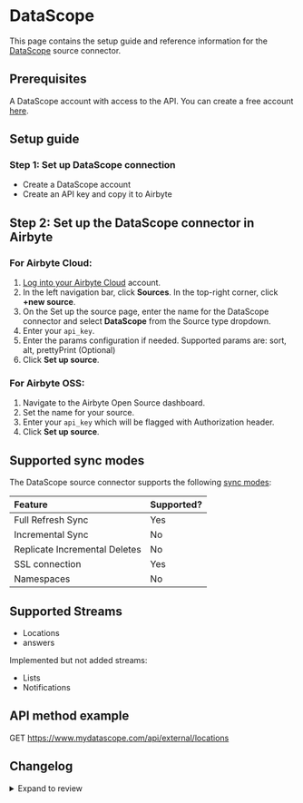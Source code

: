 # DataScope

This page contains the setup guide and reference information for the [DataScope](https://dscope.github.io/docs/) source connector.

## Prerequisites

A DataScope account with access to the API. You can create a free account [here](https://www.mydatascope.com/webhooks).

## Setup guide

### Step 1: Set up DataScope connection

- Create a DataScope account
- Create an API key and copy it to Airbyte

## Step 2: Set up the DataScope connector in Airbyte

### For Airbyte Cloud:

1. [Log into your Airbyte Cloud](https://cloud.airbyte.com/workspaces) account.
2. In the left navigation bar, click **Sources**. In the top-right corner, click **+new source**.
3. On the Set up the source page, enter the name for the DataScope connector and select **DataScope** from the Source type dropdown.
4. Enter your `api_key`.
5. Enter the params configuration if needed. Supported params are: sort, alt, prettyPrint (Optional)
6. Click **Set up source**.

### For Airbyte OSS:

1. Navigate to the Airbyte Open Source dashboard.
2. Set the name for your source.
3. Enter your `api_key` which will be flagged with Authorization header.
4. Click **Set up source**.

## Supported sync modes

The DataScope source connector supports the following [sync modes](https://docs.airbyte.com/cloud/core-concepts#connection-sync-modes):

| Feature                       | Supported? |
| :---------------------------- | :--------- |
| Full Refresh Sync             | Yes        |
| Incremental Sync              | No         |
| Replicate Incremental Deletes | No         |
| SSL connection                | Yes        |
| Namespaces                    | No         |

## Supported Streams

- Locations
- answers

Implemented but not added streams:

- Lists
- Notifications

## API method example

GET https://www.mydatascope.com/api/external/locations

## Changelog

<details>
  <summary>Expand to review</summary>

| Version | Date       | Pull Request                                              | Subject        |
| :------ | :--------- | :-------------------------------------------------------- | :------------- |
| 0.2.26 | 2025-09-02 | [60374](https://github.com/airbytehq/airbyte/pull/60374) | Update dependencies |
| 0.2.25 | 2025-05-10 | [60034](https://github.com/airbytehq/airbyte/pull/60034) | Update dependencies |
| 0.2.24 | 2025-05-03 | [59434](https://github.com/airbytehq/airbyte/pull/59434) | Update dependencies |
| 0.2.23 | 2025-04-26 | [58895](https://github.com/airbytehq/airbyte/pull/58895) | Update dependencies |
| 0.2.22 | 2025-04-19 | [58330](https://github.com/airbytehq/airbyte/pull/58330) | Update dependencies |
| 0.2.21 | 2025-04-12 | [57791](https://github.com/airbytehq/airbyte/pull/57791) | Update dependencies |
| 0.2.20 | 2025-04-05 | [57226](https://github.com/airbytehq/airbyte/pull/57226) | Update dependencies |
| 0.2.19 | 2025-03-29 | [56535](https://github.com/airbytehq/airbyte/pull/56535) | Update dependencies |
| 0.2.18 | 2025-03-22 | [55919](https://github.com/airbytehq/airbyte/pull/55919) | Update dependencies |
| 0.2.17 | 2025-03-08 | [55318](https://github.com/airbytehq/airbyte/pull/55318) | Update dependencies |
| 0.2.16 | 2025-03-01 | [54963](https://github.com/airbytehq/airbyte/pull/54963) | Update dependencies |
| 0.2.15 | 2025-02-22 | [54428](https://github.com/airbytehq/airbyte/pull/54428) | Update dependencies |
| 0.2.14 | 2025-02-15 | [53759](https://github.com/airbytehq/airbyte/pull/53759) | Update dependencies |
| 0.2.13 | 2025-02-08 | [53323](https://github.com/airbytehq/airbyte/pull/53323) | Update dependencies |
| 0.2.12 | 2025-02-01 | [52809](https://github.com/airbytehq/airbyte/pull/52809) | Update dependencies |
| 0.2.11 | 2025-01-25 | [52302](https://github.com/airbytehq/airbyte/pull/52302) | Update dependencies |
| 0.2.10 | 2025-01-18 | [51649](https://github.com/airbytehq/airbyte/pull/51649) | Update dependencies |
| 0.2.9 | 2025-01-11 | [51069](https://github.com/airbytehq/airbyte/pull/51069) | Update dependencies |
| 0.2.8 | 2024-12-28 | [50569](https://github.com/airbytehq/airbyte/pull/50569) | Update dependencies |
| 0.2.7 | 2024-12-21 | [49542](https://github.com/airbytehq/airbyte/pull/49542) | Update dependencies |
| 0.2.6 | 2024-12-12 | [49161](https://github.com/airbytehq/airbyte/pull/49161) | Update dependencies |
| 0.2.5 | 2024-11-05 | [48357](https://github.com/airbytehq/airbyte/pull/48357) | Revert to source-declarative-manifest v5.17.0 |
| 0.2.4 | 2024-11-05 | [48336](https://github.com/airbytehq/airbyte/pull/48336) | Update dependencies |
| 0.2.3 | 2024-10-29 | [47857](https://github.com/airbytehq/airbyte/pull/47857) | Update dependencies |
| 0.2.2 | 2024-10-28 | [47451](https://github.com/airbytehq/airbyte/pull/47451) | Update dependencies |
| 0.2.1 | 2024-10-21 | [47206](https://github.com/airbytehq/airbyte/pull/47206) | Update dependencies |
| 0.2.0 | 2024-08-19 | [44416](https://github.com/airbytehq/airbyte/pull/44416) | Refactor connector to manifest-only format |
| 0.1.14 | 2024-08-17 | [44213](https://github.com/airbytehq/airbyte/pull/44213) | Update dependencies |
| 0.1.13 | 2024-08-12 | [43764](https://github.com/airbytehq/airbyte/pull/43764) | Update dependencies |
| 0.1.12 | 2024-08-10 | [43063](https://github.com/airbytehq/airbyte/pull/43063) | Update dependencies |
| 0.1.11 | 2024-07-27 | [42832](https://github.com/airbytehq/airbyte/pull/42832) | Update dependencies |
| 0.1.10 | 2024-07-20 | [42269](https://github.com/airbytehq/airbyte/pull/42269) | Update dependencies |
| 0.1.9 | 2024-07-13 | [41837](https://github.com/airbytehq/airbyte/pull/41837) | Update dependencies |
| 0.1.8 | 2024-07-10 | [41373](https://github.com/airbytehq/airbyte/pull/41373) | Update dependencies |
| 0.1.7 | 2024-07-09 | [41304](https://github.com/airbytehq/airbyte/pull/41304) | Update dependencies |
| 0.1.6 | 2024-07-06 | [40815](https://github.com/airbytehq/airbyte/pull/40815) | Update dependencies |
| 0.1.5 | 2024-06-25 | [40302](https://github.com/airbytehq/airbyte/pull/40302) | Update dependencies |
| 0.1.4 | 2024-06-22 | [40193](https://github.com/airbytehq/airbyte/pull/40193) | Update dependencies |
| 0.1.3 | 2024-06-15 | [38844](https://github.com/airbytehq/airbyte/pull/38844) | Make compatible with builder |
| 0.1.2 | 2024-06-06 | [39254](https://github.com/airbytehq/airbyte/pull/39254) | [autopull] Upgrade base image to v1.2.2 |
| 0.1.1 | 2024-05-20 | [38440](https://github.com/airbytehq/airbyte/pull/38440) | [autopull] base image + poetry + up_to_date |
| 0.1.0   | 2022-10-31 | [#18725](https://github.com/airbytehq/airbyte/pull/18725) | Initial commit |

</details>
